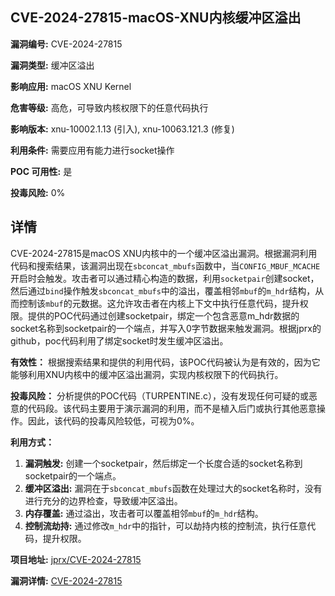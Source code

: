 ## CVE-2024-27815-macOS-XNU内核缓冲区溢出

**漏洞编号:** CVE-2024-27815

**漏洞类型:** 缓冲区溢出

**影响应用:** macOS XNU Kernel

**危害等级:** 高危，可导致内核权限下的任意代码执行

**影响版本:** xnu-10002.1.13 (引入), xnu-10063.121.3 (修复)

**利用条件:** 需要应用有能力进行socket操作

**POC 可用性:** 是

**投毒风险:** 0%

## 详情

CVE-2024-27815是macOS XNU内核中的一个缓冲区溢出漏洞。根据漏洞利用代码和搜索结果，该漏洞出现在`sbconcat_mbufs`函数中，当`CONFIG_MBUF_MCACHE`开启时会触发。攻击者可以通过精心构造的数据，利用`socketpair`创建socket，然后通过`bind`操作触发`sbconcat_mbufs`中的溢出，覆盖相邻`mbuf`的`m_hdr`结构，从而控制该`mbuf`的元数据。这允许攻击者在内核上下文中执行任意代码，提升权限。提供的POC代码通过创建socketpair，绑定一个包含恶意m_hdr数据的socket名称到socketpair的一个端点，并写入0字节数据来触发漏洞。根据jprx的github，poc代码利用了绑定socket时发生缓冲区溢出。

**有效性：**
根据搜索结果和提供的利用代码，该POC代码被认为是有效的，因为它能够利用XNU内核中的缓冲区溢出漏洞，实现内核权限下的代码执行。

**投毒风险：**
分析提供的POC代码（TURPENTINE.c），没有发现任何可疑的或恶意的代码段。该代码主要用于演示漏洞的利用，而不是植入后门或执行其他恶意操作。因此，该代码的投毒风险较低，可视为0%。

**利用方式：**
1.  **漏洞触发:** 创建一个socketpair，然后绑定一个长度合适的socket名称到socketpair的一个端点。
2.  **缓冲区溢出:** 漏洞在于`sbconcat_mbufs`函数在处理过大的socket名称时，没有进行充分的边界检查，导致缓冲区溢出。
3.  **内存覆盖:** 通过溢出，攻击者可以覆盖相邻`mbuf`的`m_hdr`结构。
4.  **控制流劫持:** 通过修改`m_hdr`中的指针，可以劫持内核的控制流，执行任意代码，提升权限。

**项目地址:** [jprx/CVE-2024-27815](https://github.com/jprx/CVE-2024-27815)

**漏洞详情:** [CVE-2024-27815](https://nvd.nist.gov/vuln/detail/CVE-2024-27815)